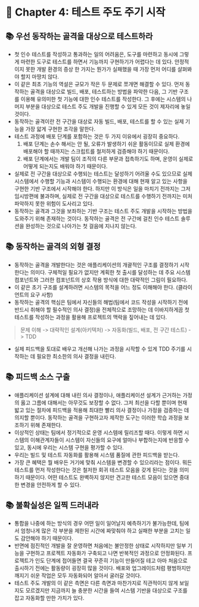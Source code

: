 # 🌈 Chapter 4: 테스트 주도 주기 시작

## 📚 우선 동작하는 골격을 대상으로 테스트하라
- 첫 인수 테스트를 작성하고 통과하는 일의 어려움은, 도구를 마련하고 동시에 그렇게 마련한 도구로 테스트를 하면서 기능까지 구현하기가 어렵다는 데 있다. 안정적이지 못한 개발 환경의 증상 한 가지는 뭔가가 실패했을 때 가장 먼저 어디를 살펴봐야 할지 마땅치 않다.
- 이 같은 최초 기능의 역설은 규모가 작은 두 문제로 쪼개면 해결할 수 있다. 먼저 동작하는 골격을 대상으로 빌드, 배포, 테스트하는 방법을 파악한 다음, 그 기반 구조를 이용해 유의미한 첫 기능에 대한 인수 테스트를 작성한다. 그 후에는 시스템의 나머지 부분을 대상으로 테스트 주도 개발을 진행할 수 있게 모든 것이 제자리에 놓일 것이다.
- 동작하는 골격이란 전 구간을 대상로 자동 빌드, 배포, 테스트를 할 수 있는 실제 기능을 가장 앏게 구현한 조각을 말한다.
- 테스트 과정에 배포 단계를 포함하는 것은 두 가지 이유에서 굉장히 중요하다.
  1. 배포 단계는 손수 해서는 안 될, 오류가 발생하기 쉬운 활동이므로 실제 환경에 배포해야 할 때까지는 스크립트를 철저하게 검증해야 하기 때문이다.
  2. 배포 단계에서는 개발 팀이 조직의 다른 부문과 접촉하기도 하며, 운영이 실제로 어떻게 되는지도 배워야 하기 때문이다.
- 실제로 전 구간을 대상으로 수행되는 테스트는 달성하기 어려울 수도 있으므로 실제 시스템에서 수행할 기능과 시스템이 수행되는 환경에 대해 현재 알고 있는 사항을 구현한 기반 구조에서 시작해야 한다. 하지만 이 방식은 일을 마치기 전까지는 그저 임시방편에 불과하며, 실제로 전 구간을 대상으로 테스트를 수행하기 전까지는 미처 파악하지 못한 위험이 도사리고 있다.
- 동작하는 골격과 그것을 보좌하는 기반 구조는 테스트 주도 개발을 시작하는 방법을 도와주기 위해 존재하는 것이다. 동작하는 골격은 전 구간에 걸친 인수 테스트 솔루션을 완성하는 것으로 나아가는 첫 걸음에 지나지 않는다.

## 📚 동작하는 골격의 외형 결정
- 동작하는 골격을 개발한다는 것은 애플리케이션의 개괄적인 구조를 결정하기 시작한다는 의미다. 구체적일 필요가 없지만 계획한 첫 출시를 달성하는 데 주요 시스템 컴포넌트와 그러한 컴포넌트의 상호 작용 방식에 대한 대략적인 그림이 필요하다.
- 이 같은 초기 구조를 설계하려면 시스템의 목적을 어느 정도 이해해야 한다. (클라이언트의 요구 사항)
- 동작하는 골격의 핵심은 팀에서 자신들의 해법(팀에서 코드 작성을 시작하기 전에 반드시 취해야 할 필수적인 의사 결정)을 전체적으로 조망하는 데 이바지하게끔 첫 테스트를 작성하는 과정을 활용해 프로젝트의 맥락을 짚어내는 데 있다.

> 문제 이해 -> 대략적인 설계(아키텍처) -> 자동화(빌드, 배포, 전 구간 테스트) -> TDD

- 실제 피드백을 토대로 배우고 개선해 나가는 과정을 시작할 수 있게 TDD 주기를 시작하는 데 필요한 최소한의 의사 결정을 내린다.

## 📚 피드백 소스 구출
- 애플리케이션 설계에 대해 내린 의사 결정이나, 애플리케이션 설계가 근거하는 가정의 옳고 그름에 대해서는 아무것도 보장할 수 없다. 그저 최선을 다할 뿐이며 현재 밟고 있는 절차에 피드백을 적용해 최대한 빨리 의사 결정이나 가정을 검증하는 데 의지할 뿐이다. 동작하는 골격을 구현하고자 제작한 도구는 이러한 학습 과정을 보조하기 위해 존재한다.
- 이상적인 상태는 팀에서 정기적으로 운영 시스템에 릴리즈할 때다. 이렇게 하면 시스템의 이해관계자들이 시스템이 자신들의 요구에 얼마나 부합하는지에 반응할 수 있고, 동시에 우리는 시스템 구현을 평가할 수 있다.
- 우리는 빌드 및 테스트 자동화를 활용해 시스템 품질에 관한 피드백을 받는다.
- 가장 큰 혜택은 뭘 배우든 거기에 맞춰 시스템을 변경할 수 있으리라는 점이다. 뭐든 테스트를 먼저 작성한다는 것은 철저한 회귀 테스트 모음을 갖게 된다는 것을 의미하기 때문이다. 어떤 테스트도 완벽하지 않지만 견고한 테스트 모음이 있으면 중대한 변경을 안전하게 할 수 있다.

## 📚 불확실성은 일찍 드러내라
- 통합을 나중에 하는 방식의 경우 어떤 일이 일어날지 예측하기가 불가능한데, 팀에서 엄청나게 많은 각 부분을 제한된 시간에 짜맞춰야 하고 실패한 부분을 고치는 일도 감안해야 하기 때문이다.
- 반면에 점진적인 개발을 잘 운영하면 처음에는 불안정한 상태로 시작하지만 일부 기능을 구현하고 프로젝트 자동화가 구축되고 나면 반복적인 과정으로 안정화된다. 프로젝트가 인도 단계에 접어들면 결국 꾸준히 기능이 만들어질 테고 아마 처음으로 출시하기 전에는 활동량이 굉장히 많을 것이다. 배포와 업그레이드처럼 평범하지만 깨지기 쉬운 작업은 모두 자동화되어 알아서 굴러갈 것이다.
- 테스트 주도 개발의 이 같은 측면은 다른 측면과 마찬가지로 직관적이지 않게 보일지도 모르겠지만 지금까지 늘 충분한 시간을 들여 시스템 기반을 대상으로 구조를 잡고 자동화할 만한 가치가 있다.
